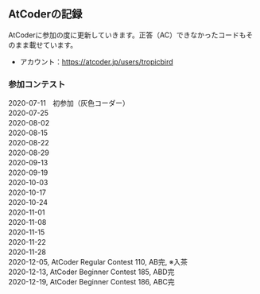 ## AtCoderの記録
AtCoderに参加の度に更新していきます。正答（AC）できなかったコードもそのまま載せています。
- アカウント：https://atcoder.jp/users/tropicbird
### 参加コンテスト
2020-07-11　初参加（灰色コーダー）<br>
2020-07-25　<br>
2020-08-02　<br>
2020-08-15　<br>
2020-08-22　<br>
2020-08-29　<br>
2020-09-13　<br>
2020-09-19　<br>
2020-10-03　<br>
2020-10-17　<br>
2020-10-24　<br>
2020-11-01　<br>
2020-11-08　<br>
2020-11-15　<br>
2020-11-22　<br>
2020-11-28　<br>
2020-12-05, AtCoder Regular Contest 110, AB完, ※入茶<br>
2020-12-13, AtCoder Beginner Contest 185, ABD完<br>
2020-12-19, AtCoder Beginner Contest 186, ABC完<br>

